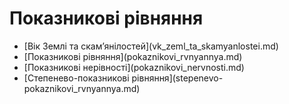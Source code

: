 # Показникові рівняння
<ul>
<li>
[Вік Землі та скам’янілостей](vk_zeml_ta_skamyanlostei.md)
</li>
<li>
[Показникові рівняння](pokaznikovi_rvnyannya.md)
</li>
<li>
[Показникові нерівності](pokaznikovi_nervnosti.md)
</li>
<li>
[Степенево-показникові рівняння](stepenevo-pokaznikovi_rvnyannya.md)
</li>
</ul>
